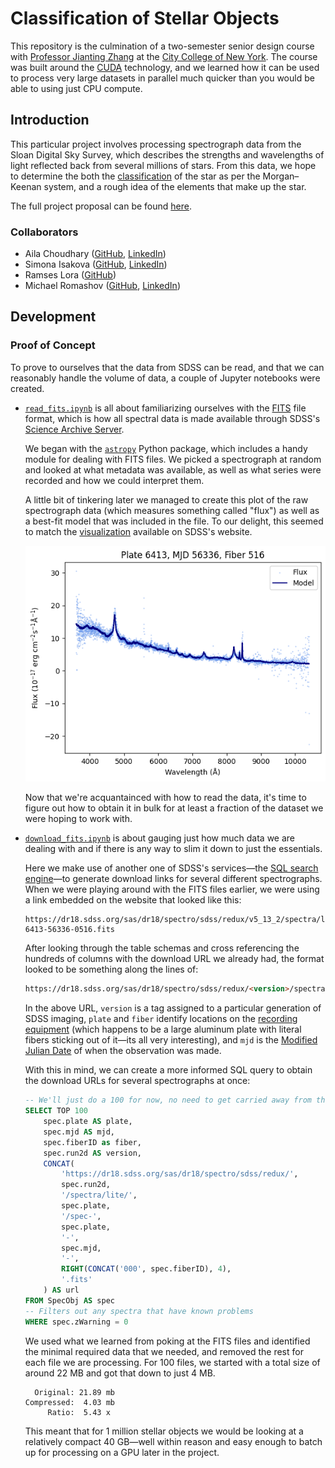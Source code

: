 # Classification of Stellar Objects

This repository is the culmination of a two-semester senior design course with [Professor Jianting Zhang](https://www.ccny.cuny.edu/profiles/jianting-zhang) at the [City College of New York](https://ccny.cuny.edu). The course was built around the [CUDA](https://en.wikipedia.org/wiki/CUDA) technology, and we learned how it can be used to process very large datasets in parallel much quicker than you would be able to using just CPU compute.

## Introduction

This particular project involves processing spectrograph data from the Sloan Digital Sky Survey, which describes the strengths and wavelengths of light reflected back from several millions of stars. From this data, we hope to determine the both the [classification](https://en.wikipedia.org/wiki/Stellar_classification) of the star as per the Morgan–Keenan system, and a rough idea of the elements that make up the star.

The full project proposal can be found [here](./docs/proposal.pdf).

### Collaborators
- Aila Choudhary ([GitHub](https://github.com/), [LinkedIn](https://www.linkedin.com/in/aila-choudhary/))
- Simona Isakova ([GitHub](https://github.com/buringskul), [LinkedIn](https://www.linkedin.com/in/simona-isakova/))
- Ramses Lora ([GitHub](https://github.com/buringskul))
- Michael Romashov ([GitHub](https://github.com/MikeRomaa), [LinkedIn](https://www.linkedin.com/in/mikeromaa/))

## Development

### Proof of Concept

To prove to ourselves that the data from SDSS can be read, and that we can reasonably handle the volume of data, a couple of Jupyter notebooks were created.

- [`read_fits.ipynb`](./notebooks/read_fits.ipynb) is all about familiarizing ourselves with the [FITS](https://en.wikipedia.org/wiki/FITS) file format, which is how all spectral data is made available through SDSS's [Science Archive Server](https://dr18.sdss.org/home).

    We began with the [`astropy`](https://www.astropy.org/) Python package, which includes a handy module for dealing with FITS files. We picked a spectrograph at random and looked at what metadata was available, as well as what series were recorded and how we could interpret them.

    A little bit of tinkering later we managed to create this plot of the raw spectrograph data (which measures something called "flux") as well as a best-fit model that was included in the file. To our delight, this seemed to match the [visualization](https://dr18.sdss.org/optical/spectrum/view?plateid=6413&mjd=56336&fiberid=516) available on SDSS's website.

    ![](./docs/initial-fits-data.png)

    Now that we're acquantainced with how to read the data, it's time to figure out how to obtain it in bulk for at least a fraction of the dataset we were hoping to work with.

- [`download_fits.ipynb`](./notebooks/download_fits.ipynb) is about gauging just how much data we are dealing with and if there is any way to slim it down to just the essentials.

    Here we make use of another one of SDSS's services—the [SQL search engine](https://skyserver.sdss.org/dr18/SearchTools/sql)—to generate download links for several different spectrographs. When we were playing around with the FITS files earlier, we were using a link embedded on the website that looked like this:
    
    ```
    https://dr18.sdss.org/sas/dr18/spectro/sdss/redux/v5_13_2/spectra/lite/6413/spec-6413-56336-0516.fits
    ```

    After looking through the table schemas and cross referencing the hundreds of columns with the download URL we already had, the format looked to be something along the lines of:

    ```html
    https://dr18.sdss.org/sas/dr18/spectro/sdss/redux/<version>/spectra/lite/<plate>/spec-<plate>-<mjd>-<fiber>.fits
    ```

    In the above URL, `version` is a tag assigned to a particular generation of SDSS imaging, `plate` and `fiber` identify locations on the [recording equipment](https://www.sdss.org/dr18/targeting/plates/) (which happens to be a large aluminum plate with literal fibers sticking out of it—its all very interesting), and `mjd` is the [Modified Julian Date](https://scienceworld.wolfram.com/astronomy/ModifiedJulianDate.html) of when the observation was made.

    With this in mind, we can create a more informed SQL query to obtain the download URLs for several spectrographs at once:

    ```sql
    -- We'll just do a 100 for now, no need to get carried away from the start
    SELECT TOP 100
        spec.plate AS plate,
        spec.mjd AS mjd,
        spec.fiberID as fiber,
        spec.run2d AS version,
        CONCAT(
            'https://dr18.sdss.org/sas/dr18/spectro/sdss/redux/',
            spec.run2d,
            '/spectra/lite/',
            spec.plate,
            '/spec-',
            spec.plate,
            '-',
            spec.mjd,
            '-',
            RIGHT(CONCAT('000', spec.fiberID), 4),
            '.fits'
        ) AS url
    FROM SpecObj AS spec
    -- Filters out any spectra that have known problems
    WHERE spec.zWarning = 0
    ```

    We used what we learned from poking at the FITS files and identified the minimal required data that we needed, and removed the rest for each file we are processing. For 100 files, we started with a total size of around 22 MB and got that down to just 4 MB.

    ```
      Original: 21.89 mb
    Compressed:  4.03 mb
         Ratio:  5.43 x
    ```

    This meant that for 1 million stellar objects we would be looking at a relatively compact 40 GB—well within reason and easy enough to batch up for processing on a GPU later in the project.
